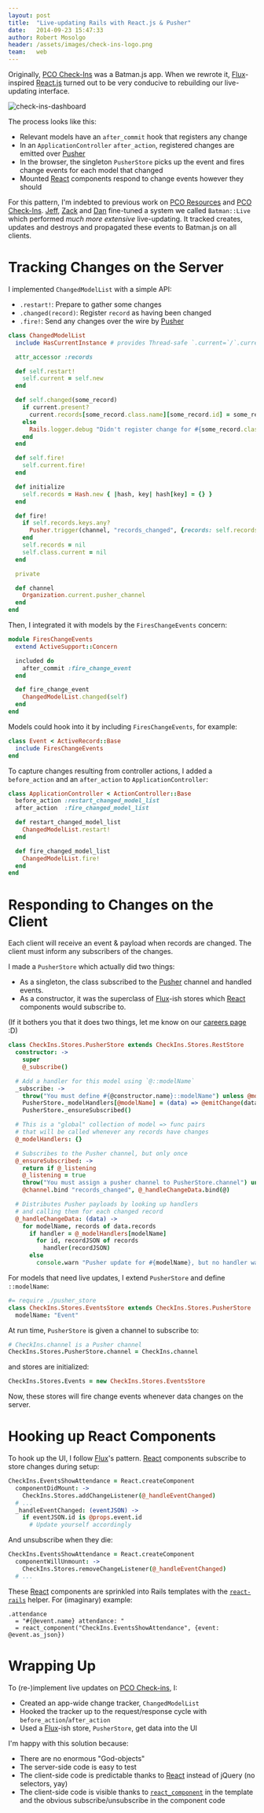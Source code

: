 ```yaml
---
layout: post
title:  "Live-updating Rails with React.js & Pusher"
date:   2014-09-23 15:47:33
author: Robert Mosolgo
header: /assets/images/check-ins-logo.png
team:   web
---
```


Originally, [PCO Check-Ins][check-ins] was a Batman.js app. When we rewrote it, [Flux][flux]-inspired [React.js][react] turned out to be very conducive to rebuilding our live-updating interface.

![check-ins-dashboard](/assets/images/check-ins-dashboard.png)

The process looks like this:

- Relevant models have an `after_commit` hook that registers any change
- In an `ApplicationController` `after_action`, registered changes are emitted over [Pusher][pusher]
- In the browser, the singleton `PusherStore` picks up the event and fires change events for each model that changed
- Mounted [React][react] components respond to change events however they should

For this pattern, I'm indebted to previous work on [PCO Resources][resources] and [PCO Check-Ins][check-ins]. [Jeff][jeff], [Zack][zack] and [Dan][dan] fine-tuned a system we called `Batman::Live` which performed _much more extensive_ live-updating. It tracked creates, updates and destroys and propagated these events to Batman.js on all clients.

# Tracking Changes on the Server

I implemented `ChangedModelList` with a simple API:

- `.restart!`: Prepare to gather some changes
- `.changed(record)`: Register `record` as having been changed
- `.fire!`: Send any changes over the wire by [Pusher][pusher]

```ruby
class ChangedModelList
  include HasCurrentInstance # provides Thread-safe `.current=`/`.current`

  attr_accessor :records

  def self.restart!
    self.current = self.new
  end

  def self.changed(some_record)
    if current.present?
      current.records[some_record.class.name][some_record.id] = some_record.as_json
    else
      Rails.logger.debug "Didn't register change for #{some_record.class.name} because it was outside the request cycle"
    end
  end

  def self.fire!
    self.current.fire!
  end

  def initialize
    self.records = Hash.new { |hash, key| hash[key] = {} }
  end

  def fire!
    if self.records.keys.any?
      Pusher.trigger(channel, "records_changed", {records: self.records})
    end
    self.records = nil
    self.class.current = nil
  end

  private

  def channel
    Organization.current.pusher_channel
  end
end
```

Then, I integrated it with models by the `FiresChangeEvents` concern:

```ruby
module FiresChangeEvents
  extend ActiveSupport::Concern

  included do
    after_commit :fire_change_event
  end

  def fire_change_event
    ChangedModelList.changed(self)
  end
end
```

Models could hook into it by including `FiresChangeEvents`, for example:

```ruby
class Event < ActiveRecord::Base
  include FiresChangeEvents
end
```

To capture changes resulting from controller actions, I added a `before_action` and an `after_action` to `ApplicationController`:

```ruby
class ApplicationController < ActionController::Base
  before_action :restart_changed_model_list
  after_action  :fire_changed_model_list

  def restart_changed_model_list
    ChangedModelList.restart!
  end

  def fire_changed_model_list
    ChangedModelList.fire!
  end
end
```

# Responding to Changes on the Client

Each client will receive an event & payload when records are changed. The client must inform any subscribers of the changes.

I made a `PusherStore` which actually did two things:

- As a singleton, the class subscribed to the [Pusher][pusher] channel and handled events.
- As a constructor, it was the superclass of [Flux][flux]-ish stores which [React][react] components would subscribe to.

(If it bothers you that it does two things, let me know on our [careers page][careers] :D)


```coffeescript
class CheckIns.Stores.PusherStore extends CheckIns.Stores.RestStore
  constructor: ->
    super
    @_subscribe()

  # Add a handler for this model using `@::modelName`
  _subscribe: ->
    throw("You must define #{@constructor.name}::modelName") unless @modelName?
    PusherStore._modelHandlers[@modelName] = (data) => @emitChange(data)
    PusherStore._ensureSubscribed()

  # This is a "global" collection of model => func pairs
  # that will be called whenever any records have changes
  @_modelHandlers: {}

  # Subscribes to the Pusher channel, but only once
  @_ensureSubscribed: ->
    return if @_listening
    @_listening = true
    throw("You must assign a pusher channel to PusherStore.channel") unless @channel?
    @channel.bind "records_changed", @_handleChangeData.bind(@)

  # Distributes Pusher payloads by looking up handlers
  # and calling them for each changed record
  @_handleChangeData: (data) ->
    for modelName, records of data.records
      if handler = @_modelHandlers[modelName]
        for id, recordJSON of records
          handler(recordJSON)
      else
        console.warn "Pusher update for #{modelName}, but no handler was found"
```

For models that need live updates, I extend `PusherStore` and define `::modelName`:

```coffee
#= require ./pusher_store
class CheckIns.Stores.EventsStore extends CheckIns.Stores.PusherStore
  modelName: "Event"
```

At run time, `PusherStore` is given a channel to subscribe to:

```coffee
# CheckIns.channel is a Pusher channel
CheckIns.Stores.PusherStore.channel = CheckIns.channel
```

and stores are initialized:

```coffee
CheckIns.Stores.Events = new CheckIns.Stores.EventsStore
```

Now, these stores will fire change events whenever data changes on the server.

# Hooking up React Components

To hook up the UI, I follow [Flux][flux]'s pattern. [React][react] components subscribe to store changes during setup:

```coffee
CheckIns.EventsShowAttendance = React.createComponent
  componentDidMount: ->
    CheckIns.Stores.addChangeListener(@_handleEventChanged)
  # ...
  _handleEventChanged: (eventJSON) ->
    if eventJSON.id is @props.event.id
      # Update yourself accordingly
```

And unsubscribe when they die:

```coffee
CheckIns.EventsShowAttendance = React.createComponent
  componentWillUnmount: ->
    CheckIns.Stores.removeChangeListener(@_handleEventChanged)
  # ...
```

These [React][react] components are sprinkled into Rails templates with the [`react-rails`][react-rails] helper. For (imaginary) example:

```slim
.attendance
  = "#{@event.name} attendance: "
  = react_component("CheckIns.EventsShowAttendance", {event: @event.as_json})
```

# Wrapping Up

To (re-)implement live updates on [PCO Check-ins][check-ins], I:

- Created an app-wide change tracker, `ChangedModelList`
- Hooked the tracker up to the request/response cycle with `before_action`/`after_action`
- Used a [Flux][flux]-ish store, `PusherStore`, get data into the UI


I'm happy with this solution because:

- There are no enormous "God-objects"
- The server-side code is easy to test
- The client-side code is predictable thanks to [React][react] instead of jQuery (no selectors, yay)
- The client-side code is visible thanks to [`react_component`][react-rails] in the template and the obvious subscribe/unsubscribe in the component code

[careers]: http://get.planningcenteronline.com/careers
[react]: http://reactjs.com
[pusher]: http://pusher.com
[flux]: https://facebook.github.io/flux/
[check-ins]: http://get.planningcenteronline.com/check-ins
[resources]: http://get.planningcenteronline.com/resources
[jeff]: https://twitter.com/TheBerg
[zack]: https://twitter.com/zhubert
[dan]: https://twitter.com/danott
[react-rails]: https://github.com/reactjs/react-rails
